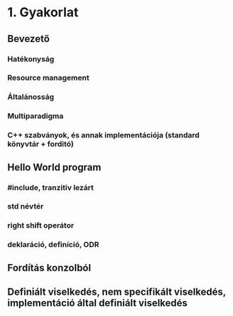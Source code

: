 # 1. Gyakorlat

## Bevezető
### Hatékonyság
### Resource management
### Általánosság
### Multiparadigma
### C++ szabványok, és annak implementációja (standard könyvtár + forditó)

## Hello World program
### #include, tranzitiv lezárt
### std névtér
### right shift operátor
### deklaráció, definíció, ODR

## Fordítás konzolból

## Definiált viselkedés, nem specifikált viselkedés, implementáció által definiált viselkedés
